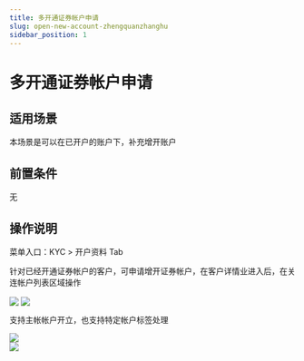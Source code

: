 ```yaml
---
title: 多开通证券帐户申请
slug: open-new-account-zhengquanzhanghu
sidebar_position: 1
---
```



# 多开通证券帐户申请

## 适用场景

本场景是可以在已开户的账户下，补充增开账户

## 前置条件

无

## 操作说明

菜单入口：KYC &gt; 开户资料 Tab

针对已经开通证券帐户的客户，可申请增开证券帐户，在客户详情业进入后，在关连帐户列表区域操作

<img src="/assets/VBWbbocYVou6GgxLbRhcfeLdnqh.png" src-width="3222" src-height="1592" align="center"/>

<img src="/assets/WQS5baoUUojMbcx8jSNcKtkFnbh.png" src-width="3236" src-height="1630" align="center"/>

支持主帐帐户开立，也支持特定帐户标签处理

<div class="grid gap-3 grid-cols-2">
<div>
<img src="/assets/T5V7bsn4KoSZm9xZJRkc2qWWn2f.png" src-width="1022" src-height="584" align="center"/>
</div>
<div>
<img src="/assets/JaXJbIFE0ooRjrxPvqCcxAzln4f.png" src-width="1018" src-height="590" align="center"/>
</div>
</div>


